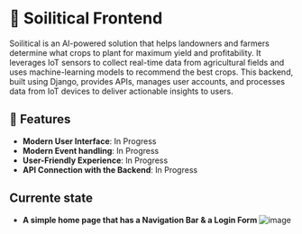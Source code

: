 # 🌱 **Soilitical Frontend**
Soilitical is an AI-powered solution that helps landowners and farmers determine what crops to plant for maximum yield and profitability. It leverages IoT sensors to collect real-time data from agricultural fields and uses machine-learning models to recommend the best crops. This backend, built using Django, provides APIs, manages user accounts, and processes data from IoT devices to deliver actionable insights to users.

## 🚀 **Features**
- **Modern User Interface**: In Progress
- **Modern Event handling**: In Progress
- **User-Friendly Experience**: In Progress
- **API Connection with the Backend**: In Progress

##  **Currente state**
- **A simple home page that has a Navigation Bar & a Login Form**
![image](https://github.com/user-attachments/assets/9d106992-01ad-41d9-b7b6-9fc5ed275704)
